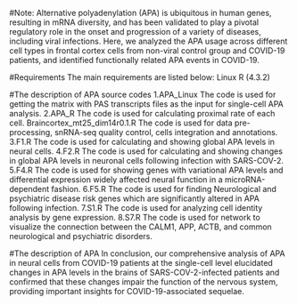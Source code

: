 #Note: Alternative polyadenylation (APA) is ubiquitous in human genes, resulting in mRNA diversity, and has been validated to play a pivotal regulatory role in the onset and progression of a variety of diseases, including viral infections. Here, we analyzed the APA usage across different cell types in frontal cortex cells from non-viral control group and COVID-19 patients, and identified functionally related APA events in COVID-19. 

#Requirements
The main requirements are listed below:
Linux
R (4.3.2)

#The description of APA source codes
1.APA_Linux
The code is used for getting the matrix with PAS transcripts files as the input for single-cell APA analysis.
2.APA_R
The code is used for calculating proximal rate of each cell.
Braincortex_mt25_dim14r0.1.R
The code is used for data pre-processing, snRNA-seq quality control, cells integration and annotations.
3.F1.R
The code is used for calculating and showing global APA levels in neural cells.
4.F2.R
The code is used for calculating and showing changes in global APA levels in neuronal cells following infection with SARS-COV-2.
5.F4.R
The code is used for showing genes with variational APA levels and differential expression widely affected neural function in a microRNA-dependent fashion.
6.F5.R
The code is used for finding Neurological and psychiatric disease risk genes which are significantly altered in APA following infection.
7.S1.R
The code is used for analyzing cell identity analysis by gene expression.
8.S7.R
The code is used for network to visualize the connection between the CALM1, APP, ACTB, and common neurological and psychiatric disorders.

#The description of APA
In conclusion, our comprehensive analysis of APA in neural cells from COVID-19 patients at the single-cell level elucidated changes in APA levels in the brains of SARS-COV-2-infected patients and confirmed that these changes impair the function of the nervous system, providing important insights for COVID-19-associated sequelae.
